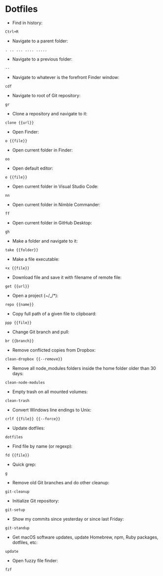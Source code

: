 # Dotfiles

- Find in history:

`Ctrl+R`

- Navigate to a parent folder:

`. .. ... .... .....`

- Navigate to a previous folder:

`--`

- Navigate to whatever is the forefront Finder window:

`cdf`

- Navigate to root of Git repository:

`gr`

- Clone a repository and navigate to it:

`clone {{url}}`

- Open Finder:

`o {{file}}`

- Open current folder in Finder:

`oo`

- Open default editor:

`e {{file}}`

- Open current folder in Visual Studio Code:

`nn`

- Open current folder in Nimble Commander:

`ff`

- Open current folder in GitHub Desktop:

`gh`

- Make a folder and navigate to it:

`take {{folder}}`

- Make a file executable:

`+x {{file}}`

- Download file and save it with filename of remote file:

`get {{url}}`

- Open a project (~/\_/\*):

`repo {{name}}`

- Copy full path of a given file to clipboard:

`ppp {{file}}`

- Change Git branch and pull:

`br {{branch}}`

- Remove conflicted copies from Dropbox:

`clean-dropbox {{--remove}}`

- Remove all node_modules folders inside the home folder older than 30 days:

`clean-node-modules`

- Empty trash on all mounted volumes:

`clean-trash`

- Convert Windows line endings to Unix:

`crlf {{file}} {{--force}}`

- Update dotfiles:

`dotfiles`

- Find file by name (or regexp):

`fd {{file}}`

- Quick grep:

`g`

- Remove old Git branches and do other cleanup:

`git-cleanup`

- Initialize Git repository:

`git-setup`

- Show my commits since yesterday or since last Friday:

`git-standup`

- Get macOS software updates, update Homebrew, npm, Ruby packages, dotfiles, etc:

`update`

- Open fuzzy file finder:

`fzf`
